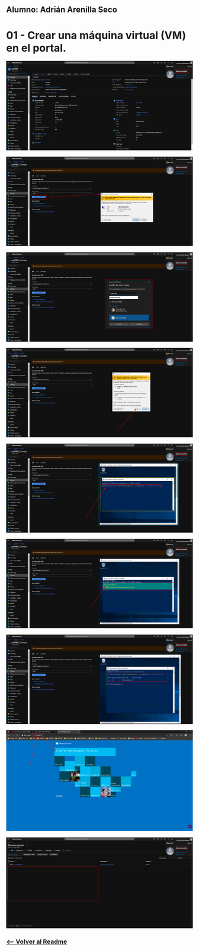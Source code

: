 ## Alumno: Adrián Arenilla Seco

# 01 - Crear una máquina virtual (VM) en el portal.

![](Evidencias/01a-CreateVM.png)

![](Evidencias/01b-CreateVM.png)

![](Evidencias/01c-CreateVM.png)

![](Evidencias/01d-CreateVM.png)

![](Evidencias/01e-CreateVM.png)

![](Evidencias/01f-CreateVM.png)

![](Evidencias/01g-CreateVM.png)

![](Evidencias/01h-CreateVM.png)

![](Evidencias/01i-CreateVM.png)

### [<-- Volver al Readme](../../readme.md)
